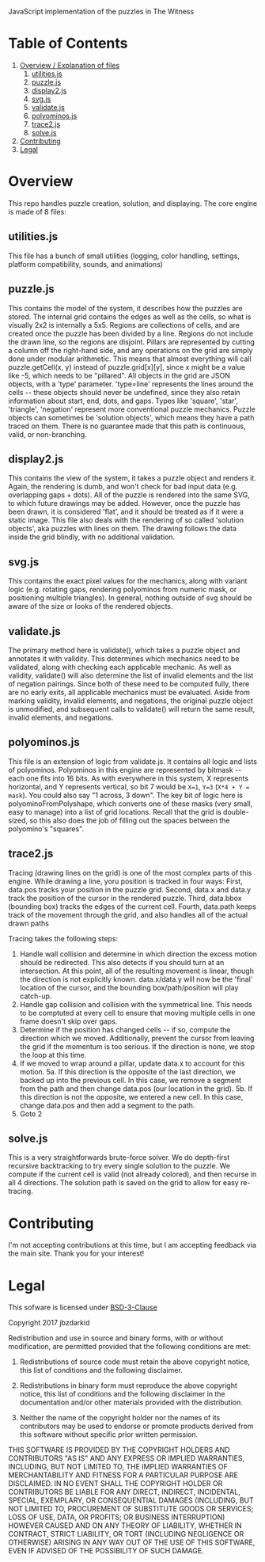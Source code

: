 JavaScript implementation of the puzzles in The Witness

# Table of Contents
1. [Overview / Explanation of files](#Overview)
    1. [utilities.js](#utilitiesjs)
    1. [puzzle.js](#puzzlejs)
    1. [display2.js](#display2js)
    1. [svg.js](#svgjs)
    1. [validate.js](#validatejs)
    1. [polyominos.js](#polyominosjs)
    1. [trace2.js](#trace2js)
    1. [solve.js](#solvejs)
1. [Contributing](#Contributing)
1. [Legal](#Legal)

# Overview
This repo handles puzzle creation, solution, and displaying. The core engine is made of 8 files:

## utilities.js
This file has a bunch of small utilities (logging, color handling, settings, platform compatibility, sounds, and animations)

## puzzle.js
This contains the model of the system, it describes how the puzzles are stored.
The internal grid contains the edges as well as the cells, so what is visually 2x2 is internally a 5x5.
Regions are collections of cells, and are created once the puzzle has been divided by a line. Regions do not include the drawn line, so the regions are disjoint.
Pillars are represented by cutting a column off the right-hand side, and any operations on the grid are simply done under modular arithmetic. This means that almost everything will call puzzle.getCell(x, y) instead of puzzle.grid[x][y], since x might be a value like -5, which needs to be "pillared".
All objects in the grid are JSON objects, with a 'type' parameter. 'type=line' represents the lines around the cells -- these objects should never be undefined, since they also retain information about start, end, dots, and gaps. Types like 'square', 'star', 'triangle', 'negation' represent more conventional puzzle mechanics.
Puzzle objects can sometimes be 'solution objects', which means they have a path traced on them. There is no guarantee made that this path is continuous, valid, or non-branching.

## display2.js
This contains the view of the system, it takes a puzzle object and renders it. Again, the rendering is dumb, and won't check for bad input data (e.g. overlapping gaps + dots). All of the puzzle is rendered into the same SVG, to which future drawings may be added.
However, once the puzzle has been drawn, it is considered 'flat', and it should be treated as if it were a static image.
This file also deals with the rendering of so called 'solution objects', aka puzzles with lines on them. The drawing follows the data inside the grid blindly, with no additional validation.

## svg.js
This contains the exact pixel values for the mechanics, along with variant logic (e.g. rotating gaps, rendering polyominos from numeric mask, or positioning multiple triangles).
In general, nothing outside of svg should be aware of the size or looks of the rendered objects.

## validate.js
The primary method here is validate(), which takes a puzzle object and annotates it with validity. This determines which mechanics need to be validated, along with checking each applicable mechanic.
As well as validity, validate() will also determine the list of invalid elements and the list of negation pairings. Since both of these need to be computed fully, there are no early exits, all applicable mechanics must be evaluated.
Aside from marking validity, invalid elements, and negations, the original puzzle object is unmodified, and subsequent calls to validate() will return the same result, invalid elements, and negations.

## polyominos.js
This file is an extension of logic from validate.js. It contains all logic and lists of polyominos.
Polyominos in this engine are represented by bitmask -- each one fits into 16 bits. As with everywhere in this system, X represents horizontal, and Y represents vertical, so bit 7 would be `X=1`, `Y=3` (`X*4 + Y = mask`). You could also say "1 across, 3 down".
The key bit of logic here is polyominoFromPolyshape, which converts one of these masks (very small, easy to manage) into a list of grid locations. Recall that the grid is double-sized, so this also does the job of filling out the spaces between the polyomino's "squares".

## trace2.js
Tracing (drawing lines on the grid) is one of the most complex parts of this engine. While drawing a line, yoru position is tracked in four ways:
First, data.pos tracks your position in the puzzle grid.
Second, data.x and data.y track the position of the cursor in the rendered puzzle.
Third, data.bbox (bounding box) tracks the edges of the current cell.
Fourth, data.path keeps track of the movement through the grid, and also handles all of the actual drawn paths

Tracing takes the following steps:
1. Handle wall collision and determine in which direction the excess motion should be redirected. This also detects if you should turn at an intersection.
At this point, all of the resulting movement is linear, though the direction is not explicitly known. data.x/data.y will now be the 'final' location of the cursor, and the bounding box/path/position will play catch-up.
2. Handle gap collision and collision with the symmetrical line. This needs to be comptuted at every cell to ensure that moving multiple cells in one frame doesn't skip over gaps.
3. Determine if the position has changed cells -- if so, compute the direction which we moved.
Additionally, prevent the cursor from leaving the grid if the momentum is too serious.
If the direction is none, we stop the loop at this time.
4. If we moved to wrap around a pillar, update data.x to account for this motion.
5a. If this direction is the opposite of the last direction, we backed up into the previous cell. In this case, we remove a segment from the path and then change data.pos (our location in the grid).
5b. If this direction is not the opposite, we entered a new cell. In this case, change data.pos and then add a segment to the path.
6. Goto 2

## solve.js
This is a very straightforwards brute-force solver. We do depth-first recursive backtracking to try every single solution to the puzzle. We compute if the current cell is valid (not already colored), and then recurse in all 4 directions.
The solution path is saved on the grid to allow for easy re-tracing.

# Contributing
I'm not accepting contributions at this time, but I am accepting feedback via the main site. Thank you for your interest!

# Legal
This sofware is licensed under [BSD-3-Clause](https://opensource.org/licenses/BSD-3-Clause)

Copyright 2017 jbzdarkid

Redistribution and use in source and binary forms, with or without modification, are permitted provided that the following conditions are met:

1. Redistributions of source code must retain the above copyright notice, this list of conditions and the following disclaimer.

2. Redistributions in binary form must reproduce the above copyright notice, this list of conditions and the following disclaimer in the documentation and/or other materials provided with the distribution.

3. Neither the name of the copyright holder nor the names of its contributors may be used to endorse or promote products derived from this software without specific prior written permission.

THIS SOFTWARE IS PROVIDED BY THE COPYRIGHT HOLDERS AND CONTRIBUTORS "AS IS" AND ANY EXPRESS OR IMPLIED WARRANTIES, INCLUDING, BUT NOT LIMITED TO, THE IMPLIED WARRANTIES OF MERCHANTABILITY AND FITNESS FOR A PARTICULAR PURPOSE ARE DISCLAIMED. IN NO EVENT SHALL THE COPYRIGHT HOLDER OR CONTRIBUTORS BE LIABLE FOR ANY DIRECT, INDIRECT, INCIDENTAL, SPECIAL, EXEMPLARY, OR CONSEQUENTIAL DAMAGES (INCLUDING, BUT NOT LIMITED TO, PROCUREMENT OF SUBSTITUTE GOODS OR SERVICES; LOSS OF USE, DATA, OR PROFITS; OR BUSINESS INTERRUPTION) HOWEVER CAUSED AND ON ANY THEORY OF LIABILITY, WHETHER IN CONTRACT, STRICT LIABILITY, OR TORT (INCLUDING NEGLIGENCE OR OTHERWISE) ARISING IN ANY WAY OUT OF THE USE OF THIS SOFTWARE, EVEN IF ADVISED OF THE POSSIBILITY OF SUCH DAMAGE.

